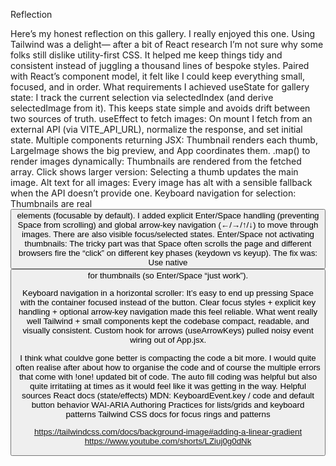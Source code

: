 Reflection


Here’s my honest reflection on this gallery.
I really enjoyed this one. Using Tailwind was a delight— after a bit of React research I’m not sure why some folks still dislike utility-first CSS. It helped me keep things tidy and consistent instead of juggling a thousand lines of bespoke styles. Paired with React’s component model, it felt like I could keep everything small, focused, and in order.
What requirements I achieved
useState for gallery state: I track the current selection via selectedIndex (and derive selectedImage from it). This keeps state simple and avoids drift between two sources of truth.
useEffect to fetch images: On mount I fetch from an external API (via VITE_API_URL), normalize the response, and set initial state.
Multiple components returning JSX: Thumbnail renders each thumb, LargeImage shows the big preview, and App coordinates them.
.map() to render images dynamically: Thumbnails are rendered from the fetched array.
Click shows larger version: Selecting a thumb updates the main image.
Alt text for all images: Every image has alt with a sensible fallback when the API doesn’t provide one.
Keyboard navigation for selection: Thumbnails are real <button> elements (focusable by default). I added explicit Enter/Space handling (preventing Space from scrolling) and global arrow-key navigation (←/→/↑/↓) to move through images. There are also visible focus/selected states.
Enter/Space not activating thumbnails: The tricky part was that Space often scrolls the page and different browsers fire the “click” on different key phases (keydown vs keyup). The fix was:
Use native <button> for thumbnails (so Enter/Space “just work”).

Keyboard navigation in a horizontal scroller: It’s easy to end up pressing Space with the container focused instead of the button. Clear focus styles + explicit key handling + optional arrow-key navigation made this feel reliable.
What went really well
Tailwind + small components kept the codebase compact, readable, and visually consistent.
Custom hook for arrows (useArrowKeys) pulled noisy event wiring out of App.jsx.

I think what couldve gone better is compacting the code a bit more. I would quite often realise after about how to organise the code and of course the multiple errors that come with !one! updated bit of code. The auto fill coding was helpful but also quite irritatiing at times as it would feel like it was getting in the way. 
Helpful sources
React docs (state/effects)
MDN: KeyboardEvent.key / code and default button behavior
WAI-ARIA Authoring Practices for lists/grids and keyboard patterns
Tailwind CSS docs for focus rings and patterns

https://tailwindcss.com/docs/background-image#adding-a-linear-gradient
https://www.youtube.com/shorts/LZiuj0g0dNk
